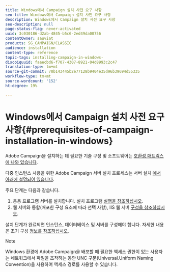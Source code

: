 ```yaml
---
title: Windows에서 Campaign 설치 사전 요구 사항
seo-title: Windows에서 Campaign 설치 사전 요구 사항
description: Windows에서 Campaign 설치 사전 요구 사항
seo-description: null
page-status-flag: never-activated
uuid: 3c030186-d2ab-4845-b5c6-2ed49da00756
contentOwner: sauviat
products: SG_CAMPAIGN/CLASSIC
audience: installation
content-type: reference
topic-tags: installing-campaign-in-windows-
discoiquuid: faaecbd6-f707-4307-8921-04d8993c2c47
translation-type: tm+mt
source-git-commit: 70b143445b2e77128b9404e35d96b39694d55335
workflow-type: tm+mt
source-wordcount: '152'
ht-degree: 19%

---
```



# Windows에서 Campaign 설치 사전 요구 사항{#prerequisites-of-campaign-installation-in-windows}

Adobe Campaign을 설치하는 데 필요한 기술 구성 및 소프트웨어는 [호환성 매트릭스에 나와 있습니다](https://helpx.adobe.com/kr/campaign/kb/compatibility-matrix.html).

다중 인스턴스 사용을 위한 Adobe Campaign 서버 설치 프로세스는 서버 설치 [에서 아래에 설명되어 있습니다](../../installation/using/installing-the-server.md).

주요 단계는 다음과 같습니다.

1. 응용 프로그램 서버를 설치합니다. 설치 프로그램 [실행을 참조하십시오](../../installation/using/installing-the-server.md#executing-the-installation-program).
1. 웹 서버와 통합(배포한 구성 요소에 따라 선택 사항), IIS 웹 서버 [구성을 참조하십시오](../../installation/using/integration-into-a-web-server-for-windows.md#configuring-the-iis-web-server).

설치 단계가 완료되면 인스턴스, 데이터베이스 및 서버를 구성해야 합니다. 자세한 내용은 초기 구성 [정보를 참조하십시오](../../installation/using/about-initial-configuration.md).

>[!NOTE]
>
>Windows 환경에 Adobe Campaign을 배포할 때 필요한 액세스 권한이 있는 사용자는 네트워크에서 파일을 조작하는 동안 UNC 구문(Universal.Uniform Naming Convention)을 사용하여 액세스 경로를 사용할 수 있습니다.

